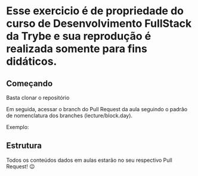 # Esse exercicio é de propriedade do curso de Desenvolvimento FullStack da Trybe e sua reprodução é realizada somente para fins didáticos.


## Começando

Basta clonar o repositório



Em seguida, acessar o branch do Pull Request da aula seguindo o padrão de nomenclatura dos branches (lecture/block.day).

Exemplo:



## Estrutura

Todos os conteúdos dados em aulas estarão no seu respectivo Pull Request! 😉
